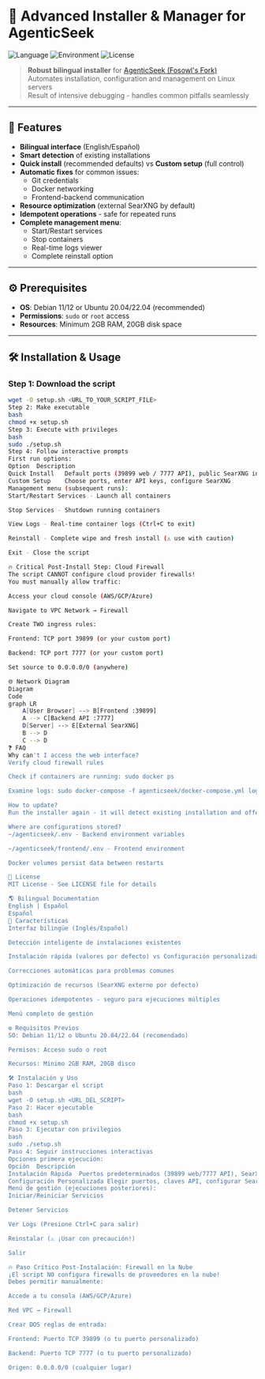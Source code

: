 # 🚀 Advanced Installer & Manager for AgenticSeek

![Language](https://img.shields.io/badge/Language-Bash-blue.svg)
![Environment](https://img.shields.io/badge/Environment-Docker-brightgreen.svg)
![License](https://img.shields.io/badge/License-MIT-yellow.svg)

> **Robust bilingual installer** for [AgenticSeek (Fosowl's Fork)](https://github.com/Fosowl/agenticSeek)  
> Automates installation, configuration and management on Linux servers  
> Result of intensive debugging - handles common pitfalls seamlessly  

---

## 🌟 Features

- **Bilingual interface** (English/Español)
- **Smart detection** of existing installations
- **Quick install** (recommended defaults) vs **Custom setup** (full control)
- **Automatic fixes** for common issues:
  - Git credentials
  - Docker networking
  - Frontend-backend communication
- **Resource optimization** (external SearXNG by default)
- **Idempotent operations** - safe for repeated runs
- **Complete management menu**:
  - Start/Restart services
  - Stop containers
  - Real-time logs viewer
  - Complete reinstall option

---

## ⚙️ Prerequisites

- **OS**: Debian 11/12 or Ubuntu 20.04/22.04 (recommended)
- **Permissions**: `sudo` or `root` access
- **Resources**: Minimum 2GB RAM, 20GB disk space

---

## 🛠️ Installation & Usage

### Step 1: Download the script
```bash
wget -O setup.sh <URL_TO_YOUR_SCRIPT_FILE>
Step 2: Make executable
bash
chmod +x setup.sh
Step 3: Execute with privileges
bash
sudo ./setup.sh
Step 4: Follow interactive prompts
First run options:
Option	Description
Quick Install	Default ports (39899 web / 7777 API), public SearXNG instance
Custom Setup	Choose ports, enter API keys, configure SearXNG
Management menu (subsequent runs):
Start/Restart Services - Launch all containers

Stop Services - Shutdown running containers

View Logs - Real-time container logs (Ctrl+C to exit)

Reinstall - Complete wipe and fresh install (⚠️ use with caution)

Exit - Close the script

🔥 Critical Post-Install Step: Cloud Firewall
The script CANNOT configure cloud provider firewalls!
You must manually allow traffic:

Access your cloud console (AWS/GCP/Azure)

Navigate to VPC Network → Firewall

Create TWO ingress rules:

Frontend: TCP port 39899 (or your custom port)

Backend: TCP port 7777 (or your custom port)

Set source to 0.0.0.0/0 (anywhere)

🌐 Network Diagram
Diagram
Code
graph LR
    A[User Browser] --> B[Frontend :39899]
    A --> C[Backend API :7777]
    D[Server] --> E[External SearXNG]
    B --> D
    C --> D
❓ FAQ
Why can't I access the web interface?
Verify cloud firewall rules

Check if containers are running: sudo docker ps

Examine logs: sudo docker-compose -f agenticseek/docker-compose.yml logs

How to update?
Run the installer again - it will detect existing installation and offer update options

Where are configurations stored?
~/agenticseek/.env - Backend environment variables

~/agenticseek/frontend/.env - Frontend environment

Docker volumes persist data between restarts

📜 License
MIT License - See LICENSE file for details

🌎 Bilingual Documentation
English | Español
Español
🌟 Características
Interfaz bilingüe (Inglés/Español)

Detección inteligente de instalaciones existentes

Instalación rápida (valores por defecto) vs Configuración personalizada

Correcciones automáticas para problemas comunes

Optimización de recursos (SearXNG externo por defecto)

Operaciones idempotentes - seguro para ejecuciones múltiples

Menú completo de gestión

⚙️ Requisitos Previos
SO: Debian 11/12 o Ubuntu 20.04/22.04 (recomendado)

Permisos: Acceso sudo o root

Recursos: Mínimo 2GB RAM, 20GB disco

🛠️ Instalación y Uso
Paso 1: Descargar el script
bash
wget -O setup.sh <URL_DEL_SCRIPT>
Paso 2: Hacer ejecutable
bash
chmod +x setup.sh
Paso 3: Ejecutar con privilegios
bash
sudo ./setup.sh
Paso 4: Seguir instrucciones interactivas
Opciones primera ejecución:
Opción	Descripción
Instalación Rápida	Puertos predeterminados (39899 web/7777 API), SearXNG público
Configuración Personalizada	Elegir puertos, claves API, configurar SearXNG
Menú de gestión (ejecuciones posteriores):
Iniciar/Reiniciar Servicios

Detener Servicios

Ver Logs (Presione Ctrl+C para salir)

Reinstalar (⚠️ ¡Usar con precaución!)

Salir

🔥 Paso Crítico Post-Instalación: Firewall en la Nube
¡El script NO configura firewalls de proveedores en la nube!
Debes permitir manualmente:

Accede a tu consola (AWS/GCP/Azure)

Red VPC → Firewall

Crear DOS reglas de entrada:

Frontend: Puerto TCP 39899 (o tu puerto personalizado)

Backend: Puerto TCP 7777 (o tu puerto personalizado)

Origen: 0.0.0.0/0 (cualquier lugar)

